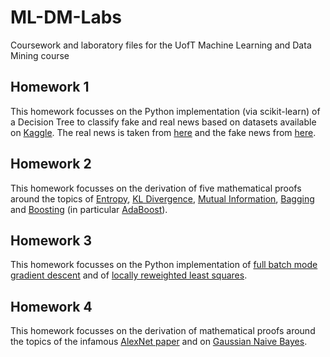 # ML-DM-Labs
Coursework and laboratory files for the UofT Machine Learning and Data Mining course

## Homework 1
This homework focusses on the Python implementation (via scikit-learn) of a Decision Tree to classify fake and real news based on datasets available on [Kaggle](https://www.kaggle.com). The real news is taken from [here](https://www.kaggle.com/therohk/million-headlines) and the fake news from [here](https://www.kaggle.com/mrisdal/fake-news/data).

## Homework 2
This homework focusses on the derivation of five mathematical proofs around the topics of [Entropy](https://en.wikipedia.org/wiki/Entropy_(information_theory)), [KL Divergence](https://en.wikipedia.org/wiki/Kullback%E2%80%93Leibler_divergence), [Mutual Information](https://en.wikipedia.org/wiki/Mutual_information), [Bagging](https://en.wikipedia.org/wiki/Bootstrap_aggregating) and [Boosting](https://en.wikipedia.org/wiki/Boosting_(machine_learning)) (in particular [AdaBoost](https://en.wikipedia.org/wiki/AdaBoost)). 

## Homework 3
This homework focusses on the Python implementation of [full batch mode gradient descent](https://en.wikipedia.org/wiki/Gradient_descent) and of [locally reweighted least squares](https://en.wikipedia.org/wiki/Iteratively_reweighted_least_squares).

## Homework 4
This homework focusses on the derivation of mathematical proofs around the topics of the infamous [AlexNet paper](https://papers.nips.cc/paper/4824-imagenet-classification-with-deep-convolutional-neural-networks.pdf) and on [Gaussian Naive Bayes](https://en.wikipedia.org/wiki/Naive_Bayes_classifier#Gaussian_naive_Bayes).
